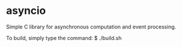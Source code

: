 # asyncio
Simple C library for asynchronous computation and event processing.

To build, simply type the command:
$ ./build.sh
